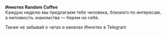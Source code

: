 **Иннотех Random Coffee**  
Каждую неделю мы предлагаем тебе человека, близкого по интересам, а неловкость знакомства — берем на себя.

Также не забывай о чатах и каналах Иннотех в Telegram